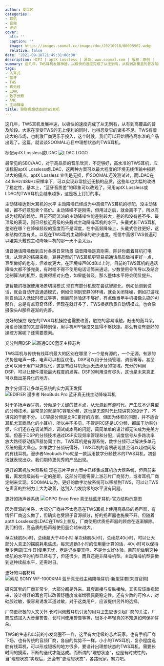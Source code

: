 ```yaml
---
author: 夏昆冈
categories:
- 耳机
- 音频
- 评论
cover:
  alt: ''
  caption: ''
  image: https://images.soomal.cc/images/doc/20210918/00095962.webp
  relative: false
date: '2021-09-18T21:49:31+08:00'
description: HIFI | aptX Lossless | 源自：www.soomal.com | 版权：原创 |  平均/总评分：10.00/120
summary: 这几年，TWS耳机发展神速，以极快的速度完成了从无到有，从有到高覆盖的普及阶段。大家在享受TWS的无上便利的同时，也得忍受它的诸多不足。TWS有着庞大的市场，也刺激厂商更乐于投入，这个时候，我们可以开始期待高水准的产品出现了。这篇，就聊聊SOOMAL心目中理想状态的TWS耳机。
tags:
- 入耳式
- 蓝牙
- TWS
- 真无线
- LDAC
- 数字分频
- ANC
- 主动降噪
title: 聊聊理想状态的TWS耳机
---
```


这几年，TWS耳机发展神速，以极快的速度完成了从无到有，从有到高覆盖的普及阶段。大家在享受TWS的无上便利的同时，也得忍受它的诸多不足。TWS有着庞大的市场，也刺激厂商更乐于投入，这个时候，我们可以开始期待高水准的产品出现了。这篇，就谈谈SOOMAL心目中理想状态的TWS耳机。

标配aptX Lossless或LDAC
![LDAC LOGO](https://images.soomal.cc/images/doc/20210918/00095961_01.webp)




最常见的SBC/AAC，对于高品质的音乐欣赏，不足够好，高水准的TWS耳机，应该标配aptX Lossless或LDAC，这两种方案可以最大程度的环境无线传输中损耗过大的痛点。aptX Lossless 宣传是无损，但SOOMAL还没测试过，而LDAC在44.1kHz/48kHz采样率下，可以实现非常接近无损的品质，这些年也大幅的改进了稳定性，基本上，“蓝牙音质差”的印象可以改观了。采用aptX Lossless或LDAC的TWS耳机会越来越多，这是板上钉钉的事。

主动降噪达到大耳机的水平
主动降噪已经成为中高级TWS耳机的标配，没主动降噪，都不好意思卖个高价。主动降噪不是刚需，但用过之后，就会离不了，所以有成为标配的趋势。目前不同流派的主动降噪性能差别较大，差的和没有差不多，最顶级的表现，则已经接近高级的头戴式主动降噪耳机的水平。头戴式和TWS耳机差别在哪？在降噪频段的宽度而不是深度，在中高频降噪上，头戴式往往更好，这和结构优势有关。以现在TWS耳机主动降噪的进步速度，相信中高级TWS普遍可以媲美头戴式主动降噪耳机的那一天不会太远。

语音通话降噪做到应付各类日常场景
语音降噪是真刚需，除非你戴着耳机打电话。从测评的结果来看，豆芽造型的TWS耳机更容易把通话品质做得更好一点，豆型做好的也有，但难度更大。在环境噪声80dB以上时，目前的TWS耳机的通话降噪大都不够完美，有时候不得不使用电话话筒来通话。少数使用骨传导以及结合定制算法的机型，能做得相对出色，如果能普及，那么整体水平将会明显提升。

更智能的根据使用场景切换模式
现在有部分机型在尝试智能化，例如侦测到说话，就会自动开启通透模式，例如侦测到安静的环境，就会关闭降噪，例如打游戏则自动进入低延时模式等等，但目前体验还不够好，有点像当年手机摄像头搞的AI那样，总是有点奇奇怪怪，但现在就好多了，TWS根据场景自动切模式，也会像摄像头AI那样逐渐的完善。

良好的操控
现在的TWS耳机操控也需要改善，触控的容易误触，敲击的轰耳朵，用语音操控的又显得特别傻，用手机APP操控又显得不够快捷。那么有没有更好的操控方案呢？还需要摸索。

充分利用DSP 
![高通QCC蓝牙主控芯片](https://images.soomal.cc/images/doc/20210918/00095960.webp)




TWS耳机与传统有线耳机最大的区别在哪里？一个是有源的，一个无源。有源的优势是电声一体，电声可以相互优化。DSP可以用于分频管理、调音等等，甚至还可以用于用户耳道优化，这是有线耳机永远无法涉及的领域。充分的利用DSP，可以让硬件潜能最大程度的发挥。DSP的利用没有尽头，这也是未来真正可以做出差异化的地方。

数字分频可让多单元系统的实力真正发挥
![EDIFIER 漫步者 NeoBuds Pro 蓝牙真无线主动降噪耳机](https://images.soomal.cc/images/doc/20210528/00094485.webp)




对于多扬声器耳机，分频是个关键的技术点，从无源到有源时代，产生过不少类型的分频技术。最常见的就是RC容阻分频，这也是无源时代比较讲究的设计了，不讲究的干脆不分。 LC容感分频是比RC更好的方案，但因为体积的问题，并不适合耳机尤其商品化的小耳机，所以并不多见。不管是RC还是LC分频，都属于功率分频，它们还存在调试困难，调试成本高的问题，简简单单的设计都无法成为完美方案。但基于DSP的分频技术通过DSP实现频率管理和分配，调度信号从多路功率放大路径驱动扬声器协同工作。TWS耳机是有源系统，数字分频可以解决多单元系统的最大痛点。如果数字分频玩得好，TWS耳机的音质表现甚至可以超过同级的有线耳机。漫步者Neobuds Pro就是一款运用数字分频技术的TWS耳机，初登场就表现出众。我们期待更优秀的产品出现。

更好的耳机放大器系统
现在芯片平台方案中已经集成耳机放大器系统，但目前来看，离发烧级尚有一定的差距，这部分可能需要上游芯片厂商努力，或者耳机厂商定制来实现。SOOMAL认为，更好的数字功放系统可以移植到TWS，可以让TWS在声音的控制力上大为改善，达到入门发烧级的水平没有问题。

更好的扬声器系统
![OPPO Enco Free 真无线蓝牙耳机-官方结构示意图](https://images.soomal.cc/images/doc/20200114/00086509.webp)




因为音源的关系，大部分厂商并不太愿意在TWS耳机上使用高品质的扬声器，有情怀厂商这么做了，但确实也受限于音源部分，好的扬声器也施展不开。但随着aptX Lossless或LDAC在TWS上普及，厂商使用优质扬声器的顾虑在逐渐解除。我们相信，高品质的扬声器使用量会越来越大。

单次续航8小时，总续航大于40小时
单次续航8小时，总续航40小时，可以让大部分人真正的摆脱耗电焦虑。每天通勤3小时的使用量计算的话，40小时可以保持至少两周[工作日]使用无忧，老是记得要充电，不是什么好体验。目前能做到这种续航的水平的机型已经有了，但还很少，而且还是非降噪机型。主动降噪机型要做到这种续航水平，还需时日。

更好的耳套材料
![索尼 SONY WF-1000XM4 蓝牙真无线主动降噪耳机-新型耳套[来自官网]](https://images.soomal.cc/images/doc/20210707/00095109.webp)




研究耳套的厂商非常少，大部分都是外采。耳套直接与皮肤接触，其实应该重视起来，设计得好的耳套可以改善舒适度或者增强佩戴稳定性。还有少数的可怜人，对硅胶过敏，很容易诱发耳道过敏，对于这类用户，应该提供另外的选择。

厂商更积极的人文关怀
长时间佩戴耳机引发的用耳卫生应该引起厂商的关注，厂商应该加入大音量警告、长时间使用警告等等，很多小年轻真的不知道如何保护耳朵。

TWS的生态和以前的小发烧圈不一样，这里有大佬级的芯片玩家，也有手机厂商下场，也有传统的音频厂商，各自的优势不一样。小小的TWS耳机，复杂程度远胜有线耳机，可以形成短板的地方很多，要设计出理想状态的TWS耳机，需要长时间的摸索，不断的迭代才能达成。而所谓的“理想状态”，也是有时效性的，当“理想状态”实现后，还会有“更理想状态”，各路玩家，努力吧。